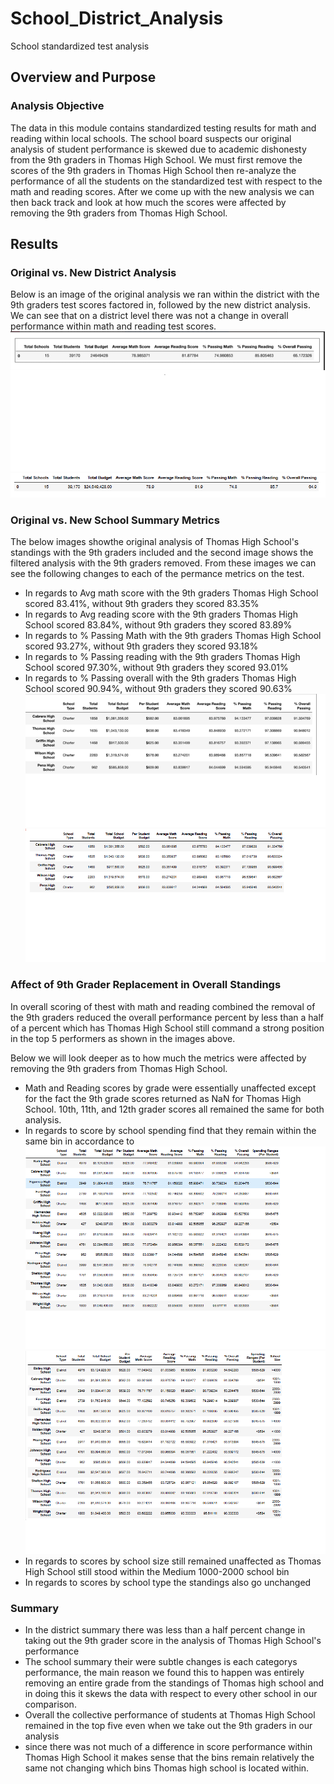 # School_District_Analysis
School standardized test analysis
## Overview and Purpose
### Analysis Objective
The data in this module contains standardized testing results for math and reading within local schools. The school board suspects our original analysis of student performance is skewed due to academic dishonesty from the 9th graders in Thomas High School. We must first remove the scores of the 9th graders in Thomas High School then re-analyze the performance of all the students on the standardized test with respect to the math and reading scores. After we come up with the new analysis we can then back track and look at how much the scores were affected by removing the 9th graders from Thomas High School.
## Results
### Original vs. New District Analysis
Below is an image of the original analysis we ran within the district with the 9th graders test scores factored in, followed by the new district analysis. We can see that on a district level there was not a change in overall performance within math and reading test scores.  
![Original_district_analysis](/Images/Original_district_analysis.png)
![New_district_analysis](/Images/New_district_analysis.png)

### Original vs. New School Summary Metrics
The below images showthe original analysis of Thomas High School's standings with the 9th graders included and the second image shows the filtered analysis with the 9th graders removed. From these images we can see the following changes to each of the permance metrics on the test.
- In regards to Avg math score with the 9th graders Thomas High School scored 83.41%, without 9th graders they scored 83.35%
- In regards to Avg reading score with the 9th graders Thomas High School scored 83.84%, without 9th graders they scored 83.89%
- In regards to % Passing Math with the 9th graders Thomas High School scored 93.27%, without 9th graders they scored 93.18%
- In regards to % Passing reading with the 9th graders Thomas High School scored 97.30%, without 9th graders they scored 93.01%
- In regards to % Passing overall with the 9th graders Thomas High School scored 90.94%, without 9th graders they scored 90.63%
![school_summary_og](/Images/school_summary_og.png)
![school_summary_new](/Images/school_summary_new.png)

### Affect of 9th Grader Replacement in Overall Standings
In overall scoring of thest with math and reading combined the removal of the 9th graders reduced the overall performance percent by less than a half of a percent which has Thomas High School still command a strong position in the top 5 performers as shown in the images above. 

Below we will look deeper as to how much the metrics were affected by removing the 9th graders from Thomas High School.
- Math and Reading scores by grade were essentially unaffected except for the fact the 9th grade scores returned as NaN for Thomas High School. 10th, 11th, and 12th grader scores all remained the same for both analysis.
- In regards to score by school spending find that they remain within the same bin in accordance to 
![spending_og](/Images/spending_og.png)
![spending_new](/Images/spending_new.png)
- In regards to scores by school size still remained unaffected as Thomas High School still stood within the Medium 1000-2000 school bin
- In regards to scores by school type the standings also go unchanged

### Summary

- In the district summary there was less than a half percent change in taking out the 9th grader score in the analysis of Thomas High School\'s performance
- The school summary their were subtle changes is each categorys performance, the main reason we found this to happen was entirely removing an entire grade from the standings of Thomas high school and in doing this it skews the data with respect to every other school in our comparison. 
- Overall the collective performance of students at Thomas High School remained in the top five even when we take out the 9th graders in our analysis
- since there was not much of a difference in score performance within Thomas High School it makes sense that the bins remain relatively the same not changing which bins Thomas high school is located within.

